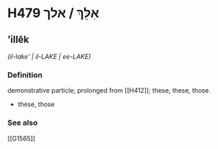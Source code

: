 # H479 אִלֵּךְ / אלך

## ʼillêk

_(il-lake' | il-LAKE | ee-LAKE)_

### Definition

demonstrative particle; prolonged from [[H412]]; these; these, those.

- these, those
### See also

[[G1565]]

